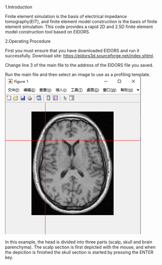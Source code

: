 1.Introduction

Finite element simulation is the basis of electrical impedance tomography(EIT), and finite element model construction is the basis of finite element simulation. This code provides a rapid 2D and 2.5D finite element model construction tool based on EIDORS.

2.Operating Procedure

First you must ensure that you have downloaded EIDORS and run it successfully. Download site: https://eidors3d.sourceforge.net/index.shtml.

Change line 3 of the main file to the address of the EIDORS file you saved.

Run the main file and then select an image to use as a profiling template.![image](1.png)

In this example, the head is divided into three parts (scalp, skull and brain parenchyma). The scalp section is first depicted with the mouse, and when the depiction is finished the skull section is started by pressing the ENTER key. 

